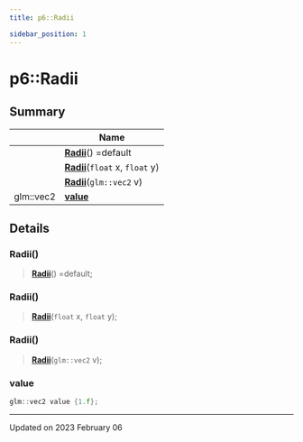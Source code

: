 ```yaml
---
title: p6::Radii

sidebar_position: 1
---
```


# p6::Radii







## Summary

|                | Name           |
| -------------- | -------------- |
| | **[Radii](/reference/Types/radii#radii)**() =default |
| | **[Radii](/reference/Types/radii#radii)**(`float` x, `float` y) |
| | **[Radii](/reference/Types/radii#radii)**(`glm::vec2` v) |
| glm::vec2 | **[value](/reference/Types/radii#value)**  |

## Details


### Radii()

> **[Radii](/reference/Types/radii#radii)**() =default;



### Radii()

> **[Radii](/reference/Types/radii#radii)**(`float` x, `float` y);



### Radii()

> **[Radii](/reference/Types/radii#radii)**(`glm::vec2` v);





### value

```cpp
glm::vec2 value {1.f};
```


-------------------------------

Updated on 2023 February 06